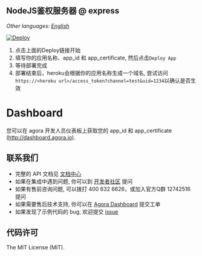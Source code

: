 ## NodeJS鉴权服务器 @ express

*Other languages: [English](README.md)*

[![Deploy](https://www.herokucdn.com/deploy/button.svg)](https://heroku.com/deploy?template=https://github.com/ArcherEmiya05/TokenServer-nodejs)

1.  点击上面的Deploy链接开始
2.  填写你的应用名称、app_id 和 app_certificate, 然后点击`Deploy App`
3.  等待部署完成
4.  部署结束后，heroku会根据你的应用名称生成一个域名, 尝试访问`https://<heroku url>/access_token?channel=test&uid=1234`以确认是否生效

# Dashboard

您可以在 agora 开发人员仪表板上获取您的 app_id 和 app_certificate (<http://dashboard.agora.io>).

## 联系我们
- 完整的 API 文档见 [文档中心](https://docs.agora.io/cn/)
- 如果在集成中遇到问题, 你可以到 [开发者社区](https://dev.agora.io/cn/) 提问
- 如果有售前咨询问题, 可以拨打 400 632 6626，或加入官方Q群 12742516 提问
- 如果需要售后技术支持, 你可以在 [Agora Dashboard](https://dashboard.agora.io) 提交工单
- 如果发现了示例代码的 bug, 欢迎提交 [issue](https://github.com/AgoraIO-Community/TokenServer-nodejs/issues)

## 代码许可
The MIT License (MIT).
